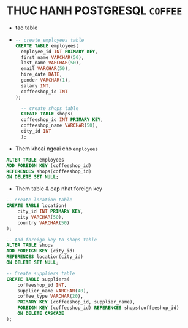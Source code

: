 # THUC HANH POSTGRESQL `COFFEE`

- tao table
- ```sql
  -- create employees table
  CREATE TABLE employees(
  	employee_id INT PRIMARY KEY,
  	first_name VARCHAR(50),
  	last_name VARCHAR(50),
  	email VARCHAR(50),
  	hire_date DATE,
  	gender VARCHAR(1),
  	salary INT,
  	coffeeshop_id INT
  );

    -- create shops table
    CREATE TABLE shops(
    coffeeshop_id INT PRIMARY KEY,
    coffeeshop_name VARCHAR(50),
    city_id INT
    );
  ```

- Them khoai ngoai cho `employees`

```sql
ALTER TABLE employees
ADD FOREIGN KEY (coffeeshop_id)
REFERENCES shops(coffeeshop_id)
ON DELETE SET NULL;
```

- Them table & cap nhat foreign key

```sql
-- create location table
CREATE TABLE location(
	city_id INT PRIMARY KEY,
	city VARCHAR(50),
	country VARCHAR(50)
);

-- Add foreign key to shops table
ALTER TABLE shops
ADD FOREIGN KEY (city_id)
REFERENCES location(city_id)
ON DELETE SET NULL;

-- Create suppliers table
CREATE TABLE suppliers(
	coffeeshop_id INT,
	supplier_name VARCHAR(40),
	coffee_type VARCHAR(20),
	PRIMARY KEY (coffeeshop_id, supplier_name),
	FOREIGN KEY (coffeeshop_id) REFERENCES shops(coffeeshop_id)
	ON DELETE CASCADE
);
```
